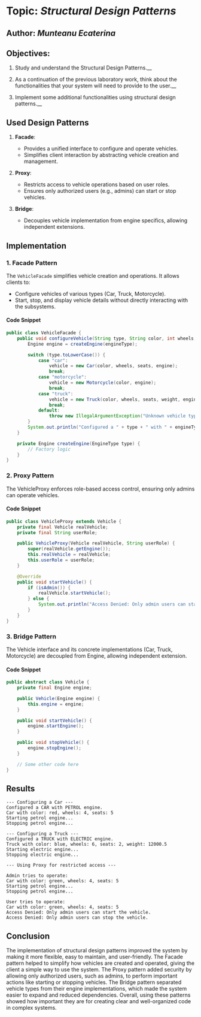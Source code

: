 # Topic: *Structural Design Patterns*
Author: *Munteanu Ecaterina*
------
## Objectives:
1. Study and understand the Structural Design Patterns.__

2. As a continuation of the previous laboratory work, think about the functionalities that your system will need to provide to the user.__

3. Implement some additional functionalities using structural design patterns.__

## Used Design Patterns
1. **Facade**:
   - Provides a unified interface to configure and operate vehicles.
   - Simplifies client interaction by abstracting vehicle creation and management.

2. **Proxy**:
   - Restricts access to vehicle operations based on user roles.
   - Ensures only authorized users (e.g., admins) can start or stop vehicles.

3. **Bridge**:
   - Decouples vehicle implementation from engine specifics, allowing independent extensions.

## Implementation

### 1. Facade Pattern
The `VehicleFacade` simplifies vehicle creation and operations. It allows clients to:
- Configure vehicles of various types (Car, Truck, Motorcycle).
- Start, stop, and display vehicle details without directly interacting with the subsystems.

#### Code Snippet
```java
public class VehicleFacade {
    public void configureVehicle(String type, String color, int wheels, int seats, double weight, EngineType engineType) {
        Engine engine = createEngine(engineType);

        switch (type.toLowerCase()) {
            case "car":
                vehicle = new Car(color, wheels, seats, engine);
                break;
            case "motorcycle":
                vehicle = new Motorcycle(color, engine);
                break;
            case "truck":
                vehicle = new Truck(color, wheels, seats, weight, engine);
                break;
            default:
                throw new IllegalArgumentException("Unknown vehicle type: " + type);
        }
        System.out.println("Configured a " + type + " with " + engineType + " engine.");
    }

    private Engine createEngine(EngineType type) {
        // Factory logic
    }
}
```

### 2. Proxy Pattern
The VehicleProxy enforces role-based access control, ensuring only admins can operate vehicles.

#### Code Snippet
```java
public class VehicleProxy extends Vehicle {
    private final Vehicle realVehicle;
    private final String userRole;

    public VehicleProxy(Vehicle realVehicle, String userRole) {
        super(realVehicle.getEngine());
        this.realVehicle = realVehicle;
        this.userRole = userRole;
    }

    @Override
    public void startVehicle() {
        if (isAdmin()) {
            realVehicle.startVehicle();
        } else {
            System.out.println("Access Denied: Only admin users can start the vehicle.");
        }
    }
}
```

### 3. Bridge Pattern
The Vehicle interface and its concrete implementations (Car, Truck, Motorcycle) are decoupled from Engine, allowing independent extension.

#### Code Snippet
```java
public abstract class Vehicle {
    private final Engine engine;

    public Vehicle(Engine engine) {
        this.engine = engine;
    }

    public void startVehicle() {
        engine.startEngine();
    }

    public void stopVehicle() {
        engine.stopEngine();
    }

    // Some other code here
}
```

## Results
```
--- Configuring a Car ---
Configured a CAR with PETROL engine.
Car with color: red, wheels: 4, seats: 5
Starting petrol engine...
Stopping petrol engine...

--- Configuring a Truck ---
Configured a TRUCK with ELECTRIC engine.
Truck with color: blue, wheels: 6, seats: 2, weight: 12000.5
Starting electric engine...
Stopping electric engine...

--- Using Proxy for restricted access ---

Admin tries to operate:
Car with color: green, wheels: 4, seats: 5
Starting petrol engine...
Stopping petrol engine...

User tries to operate:
Car with color: green, wheels: 4, seats: 5
Access Denied: Only admin users can start the vehicle.
Access Denied: Only admin users can stop the vehicle.
```

## Conclusion

  The implementation of structural design patterns improved the system by making it more flexible, easy to maintain, and user-friendly. The Facade pattern helped to simplify how vehicles are created and operated, giving the client a simple way to use the system. The Proxy pattern added security by allowing only authorized users, such as admins, to perform important actions like starting or stopping vehicles. The Bridge pattern separated vehicle types from their engine implementations, which made the system easier to expand and reduced dependencies. Overall, using these patterns showed how important they are for creating clear and well-organized code in complex systems.
